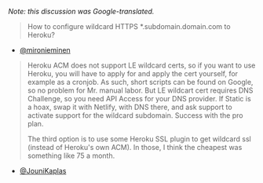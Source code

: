*Note: this discussion was Google-translated.*


> How to configure wildcard HTTPS *.subdomain.domain.com to Heroku?
- [@mironieminen](https://twitter.com/mironieminen)


> Heroku ACM does not support LE wildcard certs, so if you want to use Heroku, you will have to apply for and apply 
> the cert yourself, for example as a cronjob. As such, short scripts can be found on Google, so no 
> problem for Mr. manual labor. But LE wildcart cert requires DNS Challenge, so you need API Access for 
> your DNS provider. If Static is a hoax, swap it with Netlify, with DNS there, and ask support to 
> activate support for the wildcard subdomain. Success with the pro plan.
> 
> The third option is to use some Heroku SSL plugin to get wildcard ssl 
> (instead of Heroku's own ACM). 
> In those, I think the cheapest was something like 75 a month.
- [@JouniKaplas](https://twitter.com/JouniKaplas)

